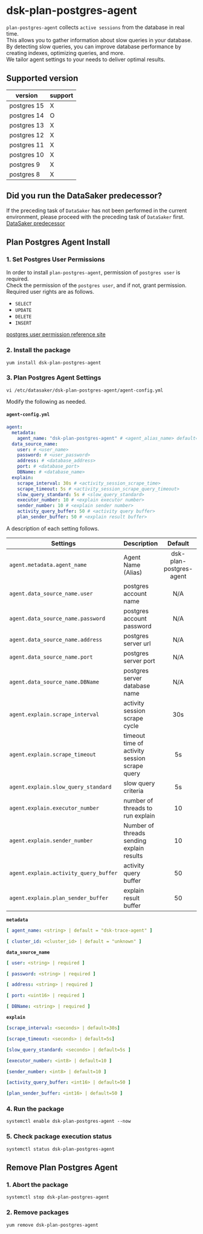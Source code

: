 # dsk-plan-postgres-agent

`plan-postgres-agent` collects `active sessions` from the database in real time.\
This allows you to gather information about slow queries in your database.\
By detecting slow queries, you can improve database performance by creating indexes, optimizing queries, and more.\
We tailor agent settings to your needs to deliver optimal results.

## Supported version

| version | support |
| ----------- | ------- |
| postgres 15 | X |
| postgres 14 | O |
| postgres 13 | X |
| postgres 12 | X |
| postgres 11 | X |
| postgres 10 | X |
| postgres 9 | X |
| postgres 8 | X |

## Did you run the DataSaker predecessor?

If the preceding task of `DataSaker` has not been performed in the current environment, please proceed with the preceding task of `DataSaker` first. [DataSaker predecessor]($%7BPREPARATION\_MANUAL\_KR%7D/)

## Plan Postgres Agent Install

### 1. Set Postgres User Permissions

In order to install `plan-postgres-agent`, permission of `postgres user` is required.\
Check the permission of the `postgres user`, and if not, grant permission.\
Required user rights are as follows.

* `SELECT`
* `UPDATE`
* `DELETE`
* `INSERT`

[postgres user permission reference site](https://www.postgresql.org/docs/14/sql-grant.html)

### 2. Install the package
```shell
yum install dsk-plan-postgres-agent
```
### 3. Plan Postgres Agent Settings
```shell
vi /etc/datasaker/dsk-plan-postgres-agent/agent-config.yml
```
Modify the following as needed.

#### `agent-config.yml`
```yaml
agent:
  metadata:
    agent_name: "dsk-plan-postgres-agent" # <agent_alias_name> default=dsk-plan-postgres-agent
  data_source_name:
    user: # <user_name>
    password: # <user_password>
    address: # <database_address>
    port: # <database_port>
    DBName: # <database_name>
  explain:
    scrape_interval: 30s # <activity_session_scrape_time>
    scrape_timeout: 5s # <activity_session_scrape_query_timeout>
    slow_query_standard: 5s # <slow_query_standard> 
    executor_number: 10 # <explain executor number>
    sender_number: 10 # <explain sender number>
    activity_query_buffer: 50 # <activity query buffer>
    plan_sender_buffer: 50 # <explain result buffer>
```
A description of each setting follows.

| **Settings** | **Description** | **Default** | **Required** |
| -------------------------- | ---------------------------------------------------------------------------------------------------- | :---------: | :----------: |
| `agent.metadata.agent_name` | Agent Name (Alias) | dsk-plan-postgres-agent | **✓** |
| `agent.data_source_name.user` | postgres account name | N/A | **✓** |
| `agent.data_source_name.password` | postgres account password | N/A | **✓** |
| `agent.data_source_name.address` | postgres server url | N/A | **✓** |
| `agent.data_source_name.port` | postgres server port | N/A | **✓** |
| `agent.data_source_name.DBName` | postgres server database name | N/A | **✓** |
| `agent.explain.scrape_interval` | activity session scrape cycle | 30s | |
| `agent.explain.scrape_timeout` | timeout time of activity session scrape query | 5s | |
| `agent.explain.slow_query_standard` | slow query criteria | 5s | |
| `agent.explain.executor_number` | number of threads to run explain | 10 | |
| `agent.explain.sender_number` | Number of threads sending explain results | 10 | |
| `agent.explain.activity_query_buffer` | activity query buffer | 50 | |
| `agent.explain.plan_sender_buffer` | explain result buffer | 50 | |

**`metadata`**
```yaml
[ agent_name: <string> | default = "dsk-trace-agent" ]

[ cluster_id: <cluster_id> | default = "unknown" ]
```
**`data_source_name`**
```yaml
[ user: <string> | required ]

[ password: <string> | required ]

[ address: <string> | required ]

[ port: <uint16> | required ]

[ DBName: <string> | required ]
```
**`explain`**
```yaml
[scrape_interval: <seconds> | default=30s] 

[scrape_timeout: <seconds> | default=5s]

[slow_query_standard: <seconds> | default=5s ]

[executor_number: <int8> | default=10 ]

[sender_number: <int8> | default=10 ]

[activity_query_buffer: <int16> | default=50 ]

[plan_sender_buffer: <int16> | default=50 ]
```
### 4. Run the package
```shell
systemctl enable dsk-plan-postgres-agent --now
```
### 5. Check package execution status
```shell
systemctl status dsk-plan-postgres-agent
```
## Remove Plan Postgres Agent

### 1. Abort the package
```shell
systemctl stop dsk-plan-postgres-agent
```
### 2. Remove packages
```shell
yum remove dsk-plan-postgres-agent
```
